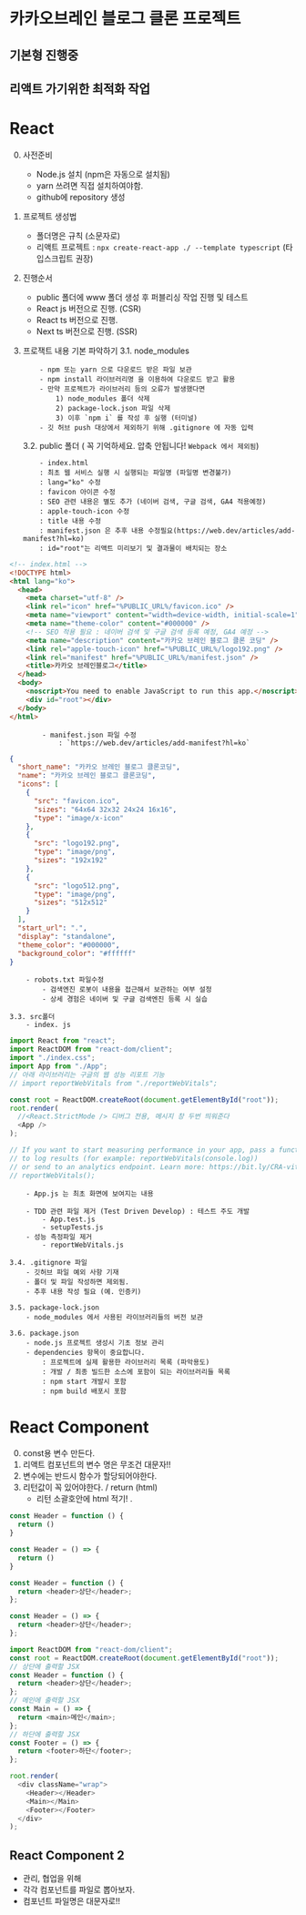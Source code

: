 # 카카오브레인 블로그 클론 프로젝트

## 기본형 진행중

## 리액트 가기위한 최적화 작업

# React

0. 사전준비
   - Node.js 설치 (npm은 자동으로 설치됨)
   - yarn 쓰려면 직접 설치하여야함.
   - github에 repository 생성
1. 프로젝트 생성법

   - 폴더명은 규칙 (소문자로)
   - 리액트 프로젝트 : `npx create-react-app ./ --template typescript` (타입스크립트 권장)

<!-- 2. 피그마 / 기획 (생략) -->

2.  진행순서

    - public 폴더에 www 폴더 생성 후 퍼블리싱 작업 진행 및 테스트
    - React js 버전으로 진행. (CSR)
    - React ts 버전으로 진행.
    <!-- - Next js 버전으로 진행. -->
    - Next ts 버전으로 진행. (SSR)

3.  프로잭트 내용 기본 파악하기
    3.1. node_modules

            - npm 또는 yarn 으로 다운로드 받은 파일 보관
            - npm install 라이브러리명 을 이용하여 다운로드 받고 활용
            - 만약 프로젝트가 라이브러리 등의 오류가 발생했다면
                1) node_modules 폴더 삭제
                2) package-lock.json 파일 삭제
                3) 이후 `npm i` 를 작성 후 실행 (터미널)
            - 깃 허브 push 대상에서 제외하기 위해 .gitignore 에 자동 입력

    3.2. public 폴더 ( 꼭 기억하세요. 압축 안됩니다! `Webpack 에서 제외됨`)

            - index.html
            : 최초 웹 서비스 실행 시 실행되는 파일명 (파일명 변경불가)
            : lang="ko" 수정
            : favicon 아이콘 수정
            : SEO 관련 내용은 별도 추가 (네이버 검색, 구글 검색, GA4 적용예정)
            : apple-touch-icon 수정
            : title 내용 수정
            : manifest.json 은 추후 내용 수정필요(https://web.dev/articles/add-manifest?hl=ko)
            : id="root"는 리액트 미리보기 및 결과물이 배치되는 장소

```html
<!-- index.html -->
<!DOCTYPE html>
<html lang="ko">
  <head>
    <meta charset="utf-8" />
    <link rel="icon" href="%PUBLIC_URL%/favicon.ico" />
    <meta name="viewport" content="width=device-width, initial-scale=1" />
    <meta name="theme-color" content="#000000" />
    <!-- SEO 적용 필요 : 네이버 검색 및 구글 검색 등록 예정, GA4 예정 -->
    <meta name="description" content="카카오 브레인 블로그 클론 코딩" />
    <link rel="apple-touch-icon" href="%PUBLIC_URL%/logo192.png" />
    <link rel="manifest" href="%PUBLIC_URL%/manifest.json" />
    <title>카카오 브레인블로그</title>
  </head>
  <body>
    <noscript>You need to enable JavaScript to run this app.</noscript>
    <div id="root"></div>
  </body>
</html>
```

            - manifest.json 파일 수정
                : `https://web.dev/articles/add-manifest?hl=ko`

```json
{
  "short_name": "카카오 브레인 블로그 클론코딩",
  "name": "카카오 브레인 블로그 클론코딩",
  "icons": [
    {
      "src": "favicon.ico",
      "sizes": "64x64 32x32 24x24 16x16",
      "type": "image/x-icon"
    },
    {
      "src": "logo192.png",
      "type": "image/png",
      "sizes": "192x192"
    },
    {
      "src": "logo512.png",
      "type": "image/png",
      "sizes": "512x512"
    }
  ],
  "start_url": ".",
  "display": "standalone",
  "theme_color": "#000000",
  "background_color": "#ffffff"
}
```

        - robots.txt 파일수정
            - 검색엔진 로봇이 내용을 접근해서 보관하는 여부 설정
            - 상세 경험은 네이버 및 구글 검색엔진 등록 시 실습

    3.3. src폴더
        - index. js

```js
import React from "react";
import ReactDOM from "react-dom/client";
import "./index.css";
import App from "./App";
// 아래 라이브러리는 구글의 웹 성능 리포트 기능
// import reportWebVitals from "./reportWebVitals";

const root = ReactDOM.createRoot(document.getElementById("root"));
root.render(
  //<React.StrictMode /> 디버그 전용, 메시지 창 두번 띄워준다
  <App />
);

// If you want to start measuring performance in your app, pass a function
// to log results (for example: reportWebVitals(console.log))
// or send to an analytics endpoint. Learn more: https://bit.ly/CRA-vitals
// reportWebVitals();
```

        - App.js 는 최초 화면에 보여지는 내용

        - TDD 관련 파일 제거 (Test Driven Develop) : 테스트 주도 개발
            - App.test.js
            - setupTests.js
        - 성능 측정파일 제거
            - reportWebVitals.js

    3.4. .gitignore 파일
        - 깃허브 파일 예외 사항 기재
        - 폴더 및 파일 작성하면 제외됨.
        - 추후 내용 작성 필요 (예. 인증키)

    3.5. package-lock.json
        - node_modules 에서 사용된 라이브러리들의 버전 보관

    3.6. package.json
        - node.js 프로젝트 생성시 기초 정보 관리
        - dependencies 항목이 중요합니다.
            : 프로젝트에 실제 활용한 라이브러리 목록 (파악용도)
            : 개발 / 최종 빌드한 소스에 포함이 되는 라이브러리들 목록
            : npm start 개발시 포함
            : npm build 배포시 포함

# React Component

0. const용 변수 만든다.
1. 리액트 컴포넌트의 변수 명은 무조건 대문자!!
2. 변수에는 반드시 함수가 할당되어야한다.
3. 리턴값이 꼭 있어야한다. / return (html)
   - 리턴 소괄호안에 html 적기! .

```js
const Header = function () {
  return ()
}

const Header = () => {
  return ()
}
```

```js
const Header = function () {
  return <header>상단</header>;
};

const Header = () => {
  return <header>상단</header>;
};
```

```js
import ReactDOM from "react-dom/client";
const root = ReactDOM.createRoot(document.getElementById("root"));
// 상단에 출력할 JSX
const Header = function () {
  return <header>상단</header>;
};
// 메인에 출력할 JSX
const Main = () => {
  return <main>메인</main>;
};
// 하단에 출력할 JSX
const Footer = () => {
  return <footer>하단</footer>;
};

root.render(
  <div className="wrap">
    <Header></Header>
    <Main></Main>
    <Footer></Footer>
  </div>
);
```

## React Component 2

- 관리, 협업을 위해
- 각각 컴포넌트를 파일로 뽑아보자.
- 컴포넌트 파일명은 대문자로!!
